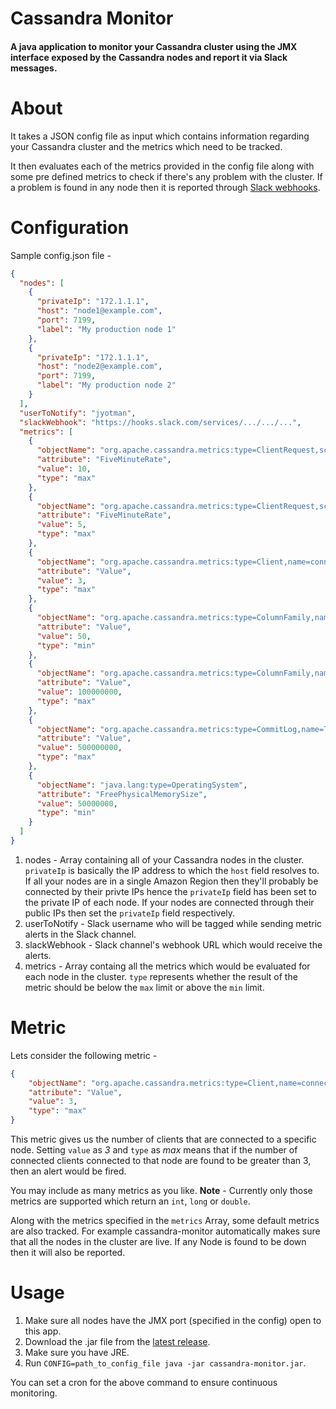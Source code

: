 # Cassandra Monitor

#### A java application to monitor your Cassandra cluster using the JMX interface exposed by the Cassandra nodes and report it via Slack messages.


# About

It takes a JSON config file as input which contains information regarding your Cassandra cluster and the metrics which need to be tracked.

It then evaluates each of the metrics provided in the config file along with some pre defined metrics to check if there's any problem with the cluster. If a problem is found in any node then it is reported through [Slack webhooks](https://api.slack.com/incoming-webhooks).

# Configuration

Sample config.json file - 

```json
{
  "nodes": [
    {
      "privateIp": "172.1.1.1",
      "host": "node1@example.com",
      "port": 7199,
      "label": "My production node 1"
    },
    {
      "privateIp": "172.1.1.1",
      "host": "node2@example.com",
      "port": 7199,
      "label": "My production node 2"
    }
  ],
  "userToNotify": "jyotman",
  "slackWebhook": "https://hooks.slack.com/services/.../.../...",
  "metrics": [
    {
      "objectName": "org.apache.cassandra.metrics:type=ClientRequest,scope=Read,name=Latency",
      "attribute": "FiveMinuteRate",
      "value": 10,
      "type": "max"
    },
    {
      "objectName": "org.apache.cassandra.metrics:type=ClientRequest,scope=Write,name=Latency",
      "attribute": "FiveMinuteRate",
      "value": 5,
      "type": "max"
    },
    {
      "objectName": "org.apache.cassandra.metrics:type=Client,name=connectedNativeClients",
      "attribute": "Value",
      "value": 3,
      "type": "max"
    },
    {
      "objectName": "org.apache.cassandra.metrics:type=ColumnFamily,name=PercentRepaired",
      "attribute": "Value",
      "value": 50,
      "type": "min"
    },
    {
      "objectName": "org.apache.cassandra.metrics:type=ColumnFamily,name=TotalDiskSpaceUsed",
      "attribute": "Value",
      "value": 100000000,
      "type": "max"
    },
    {
      "objectName": "org.apache.cassandra.metrics:type=CommitLog,name=TotalCommitLogSize",
      "attribute": "Value",
      "value": 500000000,
      "type": "max"
    },
    {
      "objectName": "java.lang:type=OperatingSystem",
      "attribute": "FreePhysicalMemorySize",
      "value": 50000000,
      "type": "min"
    }
  ]
}
```

1. nodes - Array containing all of your Cassandra nodes in the cluster. `privateIp` is basically the IP address to which the `host` field resolves to. If all your nodes are in a single Amazon Region then they'll probably be connected by their privte IPs hence the `privateIp` field has been set to the private IP of each node. If your nodes are connected through their public IPs then set the `privateIp` field respectively.
2. userToNotify - Slack username who will be tagged while sending metric alerts in the Slack channel.
3. slackWebhook - Slack channel's webhook URL which would receive the alerts.
4. metrics - Array containg all the metrics which would be evaluated for each node in the cluster. `type` represents whether the result of the metric should be below the `max` limit or above the `min` limit.

# Metric
Lets consider the following metric - 
```json
{
    "objectName": "org.apache.cassandra.metrics:type=Client,name=connectedNativeClients",
    "attribute": "Value",
    "value": 3,
    "type": "max"
}
```
This metric gives us the number of clients that are connected to a specific node. Setting `value` as *3* and `type` as *max* means that if the number of connected clients connected to that node are found to be greater than 3, then an alert would be fired.

You may include as many metrics as you like.
**Note** - Currently only those metrics are supported which return an `int`, `long` or `double`.

Along with the metrics specified in the `metrics` Array, some default metrics are also tracked. For example cassandra-monitor automatically makes sure that all the nodes in the cluster are live. If any Node is found to be down then it will also be reported.

# Usage
1. Make sure all nodes have the JMX port (specified in the config) open to this app.
2. Download the .jar file from the [latest release](https://github.com/jyotman/cassandra-monitor/releases).
3. Make sure you have JRE.
4. Run `CONFIG=path_to_config_file java -jar cassandra-monitor.jar`.

You can set a cron for the above command to ensure continuous monitoring.